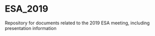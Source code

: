 # ESA_2019
Repository for documents related to the 2019 ESA meeting, including presentation information
